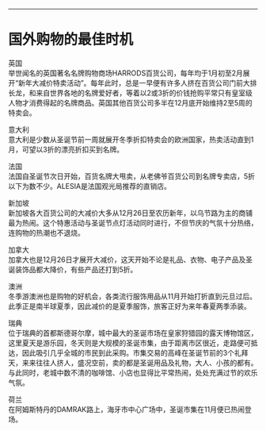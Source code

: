 ---
# 国外购物的最佳时机  

英国  
举世闻名的英国著名名牌购物商场HARRODS百货公司，每年均于1月初至2月展开“新年大减价特卖活动”。每年此时，总是一早便有许多人挤在百货公司门前大排长龙，和来自世界各地的名牌爱好者，等着以2或3折的价钱抢购平常只有皇室级人物才消费得起的名牌商品。英国其他百货公司多半在12月底开始维持2至5周的特卖会。  
  
意大利  
意大利是少数从圣诞节前一周就展开冬季折扣特卖会的欧洲国家，热卖活动直到1月，可望以3折的漂亮折扣买到名牌。  
  
法国  
法国自圣诞节次日开始，百货名牌大甩卖，从老佛爷百货公司到名牌专卖店，5折以下为数不少。ALESIA是法国观光局推荐的直销店。  
  
新加坡  
新加坡各大百货公司的大减价大多从12月26日至农历新年，以乌节路为主的商铺最为热闹。这个特惠活动与圣诞节点灯活动同时进行，不但节庆的气氛十分热络，连购物的热潮也不退烧。  
  
加拿大  
加拿大也是12月26日才展开大减价，这天开始不论是礼品、衣物、电子产品及圣诞装饰品都大降价，有些产品还打到5折。  
  
澳洲  
冬季游澳洲也是购物的好机会，各类流行服饰用品从11月开始打折直到元旦过后。此季正是南半球夏季，因此减价的是夏季服饰，旅客正好为来年春夏两季添装。  
  
瑞典  
位于瑞典的首都斯德哥尔摩，城中最大的圣诞市场在皇家狩猎园的露天博物馆区，这里夏天是游乐园，冬天则是大规模的圣诞市集，由于距离市区很近，走路便可抵达，因此吸引几乎全城的市民到此采购。市集交易的高峰在圣诞节前的3个礼拜天，来来往往人挤人，盛况空前，卖的都是圣诞用品及礼物，大人、小孩的都有。  
与此同时，老城中数不清的咖啡馆、小店也显得比平常热闹，处处充满过节的欢乐气氛。  
  
荷兰  
在阿姆斯特丹的DAMRAK路上，海牙市中心广场中，圣诞市集在11月便已热闹登场。